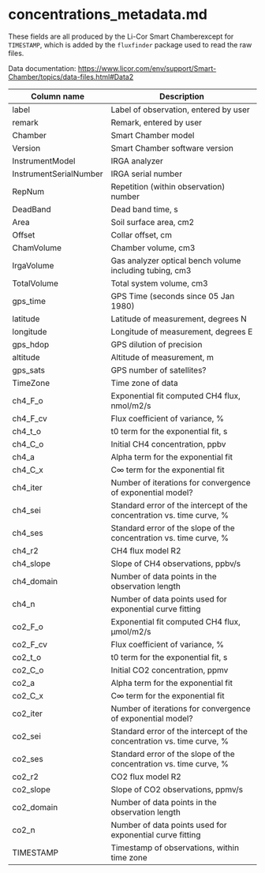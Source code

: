 # concentrations_metadata.md

These fields are all produced by the Li-Cor Smart Chamberexcept for `TIMESTAMP`,
which is added by the `fluxfinder` package used to read the raw files.

Data documentation: https://www.licor.com/env/support/Smart-Chamber/topics/data-files.html#Data2

| Column name | Description |
| ----------- | ----------- |
| label | Label of observation, entered by user |
| remark | Remark, entered by user |
| Chamber | Smart Chamber model |
| Version | Smart Chamber software version |
| InstrumentModel | IRGA analyzer |
| InstrumentSerialNumber | IRGA serial number |
| RepNum | Repetition (within observation) number |
| DeadBand | Dead band time, s |
| Area | Soil surface area, cm2 |
| Offset | Collar offset, cm |
| ChamVolume | Chamber volume, cm3 |
| IrgaVolume | Gas analyzer optical bench volume including tubing, cm3 |
| TotalVolume | Total system volume, cm3 |
| gps_time | GPS Time (seconds since 05 Jan 1980) |
| latitude | Latitude of measurement, degrees N |
| longitude | Longitude of measurement, degrees E |
| gps_hdop | GPS dilution of precision |
| altitude | Altitude of measurement, m |
| gps_sats | GPS number of satellites? |
| TimeZone | Time zone of data |
| ch4_F_o | Exponential fit computed CH4 flux, nmol/m2/s |
| ch4_F_cv | Flux coefficient of variance, % |
| ch4_t_o | t0 term for the exponential fit, s |
| ch4_C_o | Initial CH4 concentration, ppbv |
| ch4_a | Alpha term for the exponential fit |
| ch4_C_x | C∞ term for the exponential fit |
| ch4_iter | Number of iterations for convergence of exponential model? |
| ch4_sei | Standard error of the intercept of the concentration vs. time curve, % |
| ch4_ses | Standard error of the slope of the concentration vs. time curve, % |
| ch4_r2 | CH4 flux model R2 |
| ch4_slope | Slope of CH4 observations, ppbv/s |
| ch4_domain | Number of data points in the observation length |
| ch4_n | Number of data points used for exponential curve fitting |
| co2_F_o | Exponential fit computed CH4 flux, µmol/m2/s |
| co2_F_cv | Flux coefficient of variance, % |
| co2_t_o | t0 term for the exponential fit, s |
| co2_C_o | Initial CO2 concentration, ppmv |
| co2_a | Alpha term for the exponential fit |
| co2_C_x | C∞ term for the exponential fit |
| co2_iter | Number of iterations for convergence of exponential model? |
| co2_sei | Standard error of the intercept of the concentration vs. time curve, % |
| co2_ses | Standard error of the slope of the concentration vs. time curve, % |
| co2_r2 | CO2 flux model R2 |
| co2_slope | Slope of CO2 observations, ppmv/s |
| co2_domain | Number of data points in the observation length |
| co2_n | Number of data points used for exponential curve fitting |
| TIMESTAMP | Timestamp of observations, within time zone |
